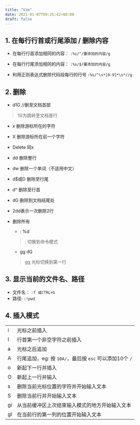 ```yaml
---
title: "Vim"
date: 2021-01-07T09:25:42+08:00
draft: false
---
```


## 1. 在每行行首或行尾添加 / 删除内容

- 在每行行首添加相同的内容：
`:%s/^/要添加的内容/g`

- 在每行行尾添加相同的内容：
`:%s/$/要添加的内容/g` 

- 利用正则表达式删除代码段每行的行号
`:%s/^\s*[0-9]*\s*//g`

## 2. 删除

- d1G   //删至文档首部
> 1G为跳转至文档首行

- x 删除游标所在的字符
- X 删除游标所在前一个字符
- Delete 同x
- dd 删除整行
- dw 删除一个单词（不适用中文）
- d$或D 删除至行尾
- d^ 删除至行首
- dG 删除到文档结尾处
- 2dd表示一次删除2行

- 删除所有
	- : %d
	> : 切换到命令模式
	- gg dG
	> gg 光标切换到第一行

## 3. 显示当前的文件名、路径
- 文件名： `:f 或CTRL+G`
- 路径: `:!pwd`

## 4. 插入模式

| | |
| :--- | :--- |
| i  |  光标之前插入 |
| I  |  行首第一个非空字符之前插入 |
| a  |  光标之后追加 |
| A  |  行尾追加，eg: 按 `10A/`，最后按 `esc` 可以添加10个 `/` |
| o  |  新起下一行并插入 |
| O  |  新起上一行并输入 |
| s  |  删除当前光标位置的字符并开始输入文本 |
| S  |  删除当前行并开始输入文本 |
| gi |  从当前缓冲区上次结束输入模式的地方开始输入文本 |
| gI |  在当前行的第一列的位置开始输入文本 |
